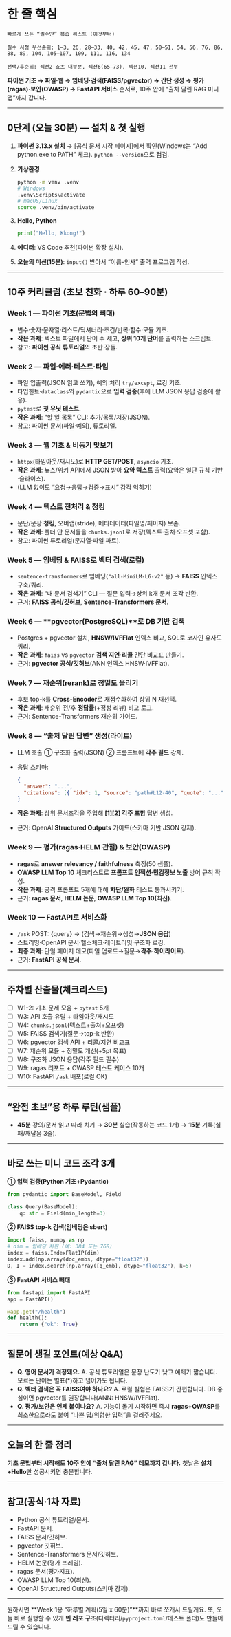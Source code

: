 # 한 줄 핵심

```
빠르게 쓰는 “필수만” 복습 리스트 (이것부터)

필수 시청 우선순위: 1–3, 26, 28–33, 40, 42, 45, 47, 50–51, 54, 56, 76, 86, 88, 89, 104, 105–107, 109, 111, 116, 134

선택/후순위: 섹션2 쇼츠 대부분, 섹션6(65–73), 섹션10, 섹션11 전부
```

**파이썬 기초 → 파일·웹 → 임베딩·검색(FAISS/pgvector) → 간단 생성 → 평가(ragas)·보안(OWASP) → FastAPI 서비스** 순서로, 10주 안에 “출처 달린 RAG 미니앱”까지 갑니다.

---

## 0단계 (오늘 30분) — 설치 & 첫 실행

1. **파이썬 3.13.x 설치** → \[공식 문서 시작 페이지]에서 확인(Windows는 “Add python.exe to PATH” 체크). `python --version`으로 점검.
2. **가상환경**

   ```bash
   python -m venv .venv
   # Windows
   .venv\Scripts\activate
   # macOS/Linux
   source .venv/bin/activate
   ```

3. **Hello, Python**

   ```python
   print("Hello, Kkong!")
   ```

4. **에디터**: VS Code 추천(파이썬 확장 설치).
5. **오늘의 미션(15분)**: `input()` 받아서 “이름-인사” 출력 프로그램 작성.

---

## 10주 커리큘럼 (초보 친화 · 하루 60–90분)

### Week 1 — 파이썬 기초(문법의 뼈대)

- 변수·숫자·문자열·리스트/딕셔너리·조건/반복·함수·모듈 기초.
- **작은 과제**: 텍스트 파일에서 단어 수 세고, **상위 10개 단어**를 출력하는 스크립트.
- 참고: **파이썬 공식 튜토리얼**의 초반 장들.

### Week 2 — 파일·에러·테스트·타입

- 파일 입출력(JSON 읽고 쓰기), 예외 처리 `try/except`, 로깅 기초.
- 타입힌트·`dataclass`와 `pydantic`으로 **입력 검증**(후에 LLM JSON 응답 검증에 활용).
- `pytest`로 **첫 유닛 테스트**.
- **작은 과제**: “할 일 목록” CLI: 추가/목록/저장(JSON).
- 참고: 파이썬 문서(파일·예외), 튜토리얼.

### Week 3 — 웹 기초 & 비동기 맛보기

- `httpx`(타임아웃/재시도)로 **HTTP GET/POST**, `asyncio` 기초.
- **작은 과제**: 뉴스/위키 API에서 JSON 받아 **요약 텍스트** 출력(요약은 일단 규칙 기반·슬라이스).
- (LLM 없이도 “요청→응답→검증→표시” 감각 익히기)

### Week 4 — 텍스트 전처리 & 청킹

- 문단/문장 **청킹**, 오버랩(stride), 메타데이터(파일명/페이지) 보존.
- **작은 과제**: 폴더 안 문서들을 `chunks.jsonl`로 저장(텍스트·출처·오프셋 포함).
- 참고: 파이썬 튜토리얼(문자열·파일 파트).

### Week 5 — 임베딩 & **FAISS**로 벡터 검색(로컬)

- `sentence-transformers`로 임베딩(`"all-MiniLM-L6-v2"` 등) → **FAISS** 인덱스 구축/쿼리.
- **작은 과제**: “내 문서 검색기” CLI — 질문 입력→상위 k개 문서 조각 반환.
- 근거: **FAISS 공식/깃허브**, **Sentence-Transformers 문서**.

### Week 6 — \*\*pgvector(PostgreSQL)\*\*로 DB 기반 검색

- Postgres + pgvector 설치, **HNSW/IVFFlat** 인덱스 비교, SQL로 코사인 유사도 쿼리.
- **작은 과제**: `faiss` vs `pgvector` **검색 지연·리콜** 간단 비교표 만들기.
- 근거: **pgvector 공식/깃허브**(ANN 인덱스 HNSW·IVFFlat).

### Week 7 — 재순위(rerank)로 **정밀도** 올리기

- 후보 top-k를 **Cross-Encoder**로 재점수화하여 상위 N 재선택.
- **작은 과제**: 재순위 전/후 **정답률**(+정성 리뷰) 비교 로그.
- 근거: Sentence-Transformers 재순위 가이드.

### Week 8 — “출처 달린 답변” 생성(라이트)

- LLM 호출 ① 구조화 출력(JSON) ② 프롬프트에 **각주 필드** 강제.
- 응답 스키마:

  ```json
  {
  	"answer": "...",
  	"citations": [{ "idx": 1, "source": "path#L12-40", "quote": "..." }]
  }
  ```

- **작은 과제**: 상위 문서조각을 주입해 **\[1]\[2] 각주 포함** 답변 생성.
- 근거: OpenAI **Structured Outputs** 가이드(스키마 기반 JSON 강제).

### Week 9 — 평가(ragas·HELM 관점) & 보안(OWASP)

- **ragas**로 **answer relevancy / faithfulness** 측정(50 샘플).
- **OWASP LLM Top 10** 체크리스트로 **프롬프트 인젝션·민감정보 노출** 방어 규칙 작성.
- **작은 과제**: 공격 프롬프트 5개에 대해 **차단/완화** 테스트 통과시키기.
- 근거: **ragas 문서**, **HELM 논문**, **OWASP LLM Top 10(최신)**.

### Week 10 — **FastAPI**로 서비스화

- `/ask` POST: {query} → (검색→재순위→생성→**JSON 응답**)
- 스트리밍·OpenAPI 문서·헬스체크·레이트리밋·구조화 로깅.
- **최종 과제**: 단일 페이지 데모(파일 업로드→질문→**각주·하이라이트**).
- 근거: **FastAPI 공식 문서**.

---

## 주차별 산출물(체크리스트)

- [ ] W1-2: 기초 문제 모음 + `pytest` 5개
- [ ] W3: API 호출 유틸 + 타임아웃/재시도
- [ ] W4: `chunks.jsonl`(텍스트+출처+오프셋)
- [ ] W5: FAISS 검색기(질문→top-k 반환)
- [ ] W6: pgvector 검색 API + 리콜/지연 비교표
- [ ] W7: 재순위 모듈 + 정밀도 개선(+5pt 목표)
- [ ] W8: 구조화 JSON 응답(각주 필드 필수)
- [ ] W9: ragas 리포트 + OWASP 테스트 케이스 10개
- [ ] W10: FastAPI `/ask` 배포(로컬 OK)

---

## “완전 초보”용 하루 루틴(샘플)

- **45분** 강의/문서 읽고 따라 치기 → **30분** 실습(작동하는 코드 1개) → **15분** 기록(실패/깨달음 3줄).

---

## 바로 쓰는 미니 코드 조각 3개

**① 입력 검증(Python 기초+Pydantic)**

```python
from pydantic import BaseModel, Field

class Query(BaseModel):
    q: str = Field(min_length=3)
```

**② FAISS top-k 검색(임베딩은 sbert)**

```python
import faiss, numpy as np
# dim = 임베딩 차원 (예: 384 또는 768)
index = faiss.IndexFlatIP(dim)
index.add(np.array(doc_embs, dtype="float32"))
D, I = index.search(np.array([q_emb], dtype="float32"), k=5)
```

**③ FastAPI 서비스 뼈대**

```python
from fastapi import FastAPI
app = FastAPI()

@app.get("/health")
def health():
    return {"ok": True}
```

---

## 질문이 생길 포인트(예상 Q\&A)

- **Q. 영어 문서가 걱정돼요.**
  A. 공식 튜토리얼은 문장 난도가 낮고 예제가 짧습니다. 모르는 단어는 별표(\*)하고 넘어가도 됩니다.
- **Q. 벡터 검색은 꼭 FAISS여야 하나요?**
  A. 로컬 실험은 FAISS가 간편합니다. DB 중심이면 pgvector를 권장합니다(ANN: HNSW/IVFFlat).
- **Q. 평가/보안은 언제 붙이나요?**
  A. 기능이 돌기 시작하면 즉시 **ragas+OWASP**를 최소한으로라도 붙여 “나쁜 답/위험한 입력”을 걸러주세요.

---

## 오늘의 한 줄 정리

**기초 문법부터 시작해도 10주 안에 “출처 달린 RAG” 데모까지 갑니다.**
첫날은 **설치+Hello**만 성공시키면 충분합니다.

---

## 참고(공식·1차 자료)

- Python 공식 튜토리얼/문서.
- FastAPI 문서.
- FAISS 문서/깃허브.
- pgvector 깃허브.
- Sentence-Transformers 문서/깃허브.
- HELM 논문(평가 프레임).
- ragas 문서(평가지표).
- OWASP LLM Top 10(최신).
- OpenAI Structured Outputs(스키마 강제).

---

원하시면 \*\*Week 1용 “하루별 계획(5일 x 60분)”\*\*까지 바로 쪼개서 드릴게요.
또, 오늘 바로 실행할 수 있게 **빈 레포 구조**(디렉터리/`pyproject.toml`/테스트 폴더)도 만들어 드릴 수 있습니다.
